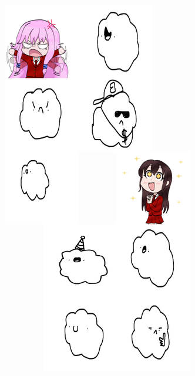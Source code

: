 <img align="left" alt="aris" height="200" width="200" src="https://github.com/ressykins/ressykins/blob/main/aris_gif.gif">
<img align="left" alt="cloud2" height="200" width="200" src="https://github.com/ressykins/ressykins/blob/main/aaa.png">
<img align="left" alt="cloud2" height="200" width="200" src="https://github.com/ressykins/ressykins/blob/main/cac.png">
<img align="left" alt="cloud2" height="200" width="200" src="https://github.com/ressykins/ressykins/blob/main/casd.png">
<img align="left" alt="cloud2" height="200" width="200" src="https://github.com/ressykins/ressykins/blob/main/ccc.png">


<img align="right" alt="kayla" height="200" width="200" src="https://github.com/ressykins/ressykins/blob/main/kayla_gif.gif">
<img align="right" alt="cloud2" height="200" width="200" src="https://github.com/ressykins/ressykins/blob/main/casc.png">
<img align="right" alt="cloud2" height="200" width="200" src="https://github.com/ressykins/ressykins/blob/main/ac.png">
<img align="right" alt="cloud2" height="200" width="200" src="https://github.com/ressykins/ressykins/blob/main/cc.png">
<img align="right" alt="cloud2" height="200" width="200" src="https://github.com/ressykins/ressykins/blob/main/cfda.png">
